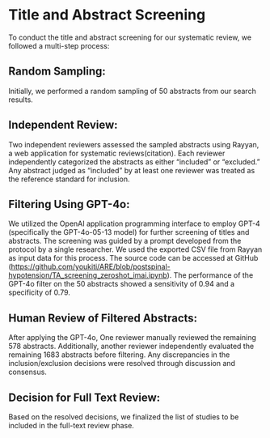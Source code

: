 # Title and Abstract Screening
To conduct the title and abstract screening for our systematic review, we followed a multi-step process:
## Random Sampling:
Initially, we performed a random sampling of 50 abstracts from our search results.
## Independent Review:
Two independent reviewers assessed the sampled abstracts using Rayyan, a web application for systematic reviews(citation). Each reviewer independently categorized the abstracts as either “included” or “excluded.” Any abstract judged as “included” by at least one reviewer was treated as the reference standard for inclusion.
## Filtering Using GPT-4o:
We utilized the OpenAI application programming interface to employ GPT-4 (specifically the GPT-4o-05-13 model) for further screening of titles and abstracts. The screening was guided by a prompt developed from the protocol by a single researcher. We used the exported CSV file from Rayyan as input data for this process. The source code can be accessed at GitHub (https://github.com/youkiti/ARE/blob/postspinal-hypotension/TA_screening_zeroshot_imai.ipynb). The performance of the GPT-4o filter on the 50 abstracts showed a sensitivity of 0.94 and a specificity of 0.79.
## Human Review of Filtered Abstracts:
After applying the GPT-4o, One reviewer manually reviewed the remaining 578 abstracts. Additionally, another reviewer independently evaluated the remaining 1683 abstracts before filtering. Any discrepancies in the inclusion/exclusion decisions were resolved through discussion and consensus.
## Decision for Full Text Review:
Based on the resolved decisions, we finalized the list of studies to be included in the full-text review phase.

